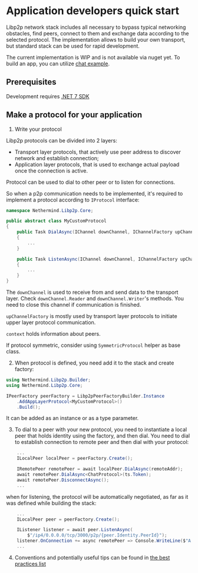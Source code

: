 # Application developers quick start

Libp2p network stack includes all necessary to bypass typical networking obstacles, find peers, connect to them and exchange data according to the selected protocol. The implementation allows to build your own transport, but standard stack can be used for rapid development.

The current implementation is WIP and is not available via nuget yet. To build an app, you can utilize [chat example](../src/examples/chat/README.md).

## Prerequisites

Development requires [.NET 7 SDK](https://dotnet.microsoft.com/en-us/download)

## Make a protocol for your application

1. Write your protocol

Libp2p protocols can be divided into 2 layers:
- Transport layer protocols, that actively use peer address to discover network and establish connection;
- Application layer protocols, that is used to exchange actual payload once the connection is active.

Protocol can be used to dial to other peer or to listen for connections.

So when a p2p communication needs to be implemented, it's required to implement a protocol according to `IProtocol` interface:

```csharp
namespace Nethermind.Libp2p.Core;

public abstract class MyCustomProtocol
{
    public Task DialAsync(IChannel downChannel, IChannelFactory upChannelFactory, IPeerContext context)
    {
        ...
    }

    public Task ListenAsync(IChannel downChannel, IChannelFactory upChannelFactory, IPeerContext context)
    {
        ...
    }
}
```

The `downChannel` is used to receive from and send data to the transport layer. Check `downChannel.Reader` and `downChannel.Writer`'s methods. You need to close this channel if communication is finished.

`upChannelFactory` is mostly used by transport layer protocols to initiate upper layer protocol communication.

`context` holds information about peers.

If protocol symmetric, consider using `SymmetricProtocol` helper as base class.

2. When protocol is defined, you need add it to the stack and create factory:

```csharp
using Nethermind.Libp2p.Builder;
using Nethermind.Libp2p.Core;

IPeerFactory peerFactory = Libp2pPeerFactoryBuilder.Instance
    .AddAppLayerProtocol<MyCustomProtocol>()
    .Build();
```

It can be added as an instance or as a type parameter.

3. To dial to a peer with your new protocol, you need to instantiate a local peer that holds identity using the factory, and then dial. You need to dial to establish connection to remote peer and then dial with your protocol:

```csharp
    ... 
    ILocalPeer localPeer = peerFactory.Create();

    IRemotePeer remotePeer = await localPeer.DialAsync(remoteAddr);
    await remotePeer.DialAsync<ChatProtocol>(ts.Token);
    await remotePeer.DisconnectAsync();
    ...
```

when for listening, the protocol will be automatically negotiated, as far as it was defined while building the stack:

```csharp
    ... 
    ILocalPeer peer = peerFactory.Create();

    IListener listener = await peer.ListenAsync(
        $"/ip4/0.0.0.0/tcp/3000/p2p/{peer.Identity.PeerId}");
    listener.OnConnection += async remotePeer => Console.WriteLine($"A peer connected {remotePeer.Address}");
    ...
```

4. Conventions and potentially useful tips can be found in [the best practices list](./development/best-practices.md)
